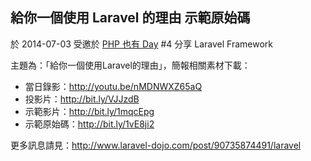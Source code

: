 ## 給你一個使用 Laravel 的理由 示範原始碼

於 2014-07-03 受邀於 [PHP 也有 Day](https://www.facebook.com/groups/849639948396465/) #4 分享 Laravel Framework

主題為：「給你一個使用Laravel的理由」，簡報相關素材下載：

* 當日錄影：<http://youtu.be/nMDNWXZ65aQ>
* 投影片：<http://bit.ly/VJJzdB>
* 示範影片：<http://bit.ly/1mqcEpg>
* 示範原始碼：<http://bit.ly/1vE8ji2>

更多訊息請見：<http://www.laravel-dojo.com/post/90735874491/laravel>